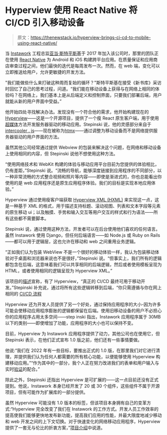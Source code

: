 # Hyperview 使用 React Native 将 CI/CD 引入移动设备

> 原文：<https://thenewstack.io/hyperview-brings-ci-cd-to-mobile-using-react-native/>

当 [Instawork](https://www.instawork.com/) 工程总监[亚当·斯特平斯基](https://www.linkedin.com/in/adam-stepinski-214043b/)于 2017 年加入该公司时，那里的团队正在使用 [React Native](https://reactnative.dev/) 为 Android 和 iOS 构建跨平台应用。在质量保证和应用商店审查过程之间，他们最快的迭代是每周发布一次。然而，在 web 端，变化可以立即推送给用户，允许更敏捷的开发方法。

"我们能做些什么来打破这种周而复始的循环？"斯特平斯基在接受《新书库》采访时回忆了自己的思考过程，问道。“我们能在移动设备上获得与在网络上相同的体验吗？在网络上，我们基本上是从后端定义和控制界面，只要我们部署后端，用户就能从新的用户界面中受益。”

他开始四处寻找解决办法。发现没有一个符合他的需求，他开始构建现在的[Hyperview](https://hyperview.org/)——这是一个开源项目，提供了一个瘦 React 原生客户端，用于使用[超媒体](https://en.wikipedia.org/wiki/Hypermedia)方法开发服务器驱动的移动应用。Stepinski 说，他的灵感部分来自于[intercooler . js](https://intercoolerjs.org/)——现在被称为[htmx](https://htmx.org/)——通过调整为移动设备而不是网络提供服务器驱动的用户界面的方法。

虽然其他公司经常通过提供 Webview 的包装来解决这个问题，在网络和移动设备上使用相同的内容，但 Stepinski 说他不想使用这种方法。

“使用网络技术和 WebKit 构建的体验与移动应用平台目前为您提供的体验相比，仍有差距，”Stepinski 说。“流畅的导航，能够深度链接到应用程序的不同部分，以一种非常流畅的方式整合视频和照片等内容——即使是渐进式的，你也总能看出你使用的是 web 应用程序还是原生应用程序体验。我们的目标是实现本地应用体验。”

Hyperview 通过使用瘦客户端获取 [Hyperview XML (HXML)](https://hyperview.org/docs/guide_html) 来实现这一点，这是一种基于 XML 的格式，用于描述支持标题、滚动视图、列表和文本字段等元素的原生移动 ui；以及触摸、手势和输入交互等用户交互的样式和行为语法——所有这些都不需要脚本。

Stepinski 说，通过使用这种方法，开发者可以在后台使用他们喜欢的任何语言。虽然 Instawork 使用 Django，但任何后端语言——如 Node.js 或 Ruby on Rails——都可以用于逻辑层，这也允许在移动和 web 之间重用业务逻辑。

“正如我们认为包装 WebView 不是一个很好的移动体验一样，我认为包装移动体验对于桌面和浏览器来说也不是很好，”Stepinski 说。“但事实上，我们所有的逻辑都包含在后端，这意味着我们可以共享相同的后端逻辑，然后或者使用模板呈现为 HTML，或者使用相同的逻辑呈现为 Hyperview XML。”

该项目的[描述](https://github.com/Instawork/hyperview)宣称，有了 Hyperview，“真正的 CI/CD 最终可用于移动开发。”Stepinski 补充说，通过将所有这些逻辑转移到后端，“你只需遵循与你在网上相同的 [CI/CD 流程](https://thenewstack.io/category/ci-cd/)

Hyperview 还为开发人员提供了另一个好处，通过保持应用程序的大小-因为许多可能会使移动应用程序膨胀的逻辑都保留在后端。使用旧移动设备的用户不必担心你的应用程序占用太多空间——step inski 指出，Instawork 应用程序属于 30MB 以下的类别——即使增加了功能，应用程序的大小也可以保持不变。

目前，Hyperview 为 Instawork 应用程序提供了动力，其他公司也在使用它，但 Stepinski 表示，在他们正式宣布 1.0 版之前，他们还有一些事情要做。

他说:“我们在 2022 年有一些目标，要推出正式的 1.0 版，在那里我们对它进行清理，并提供我们认为任何人都需要的所有核心功能，以便能够使用 Hyperview 构建移动应用。”“作为其中的一部分，我个人正在努力改进我们的表单和用户输入与实时[验证](https://github.com/Instawork/hyperview/issues/305)的配合。”

除此之外，Stepinski 还指出 Hyperview 是可扩展的——这一点目前还没有正式提到。他说，Instawork 本身已经开发了 20 或 30 个组件，这些组件不属于开源项目，但有可能作为扩展库的一部分提供。

虽然 Hyperview 可能没有 1.0 版本的标签，但该项目本身拥有自己的变革方式:“Hyperview 完全改变了我们在 Instawork 的工作方式。开发人员工作效率的提高使我们能够更快地发布新功能，提高我们应用的性能，并最大限度地减少移动和 web 开发之间的上下文切换。对于快速变化的网络移动应用程序，Hyperview 提供了一套无与伦比的折衷方案，”[项目介绍](https://hyperview.org/docs/guide_introduction)中说道。

<svg xmlns:xlink="http://www.w3.org/1999/xlink" viewBox="0 0 68 31" version="1.1"><title>Group</title> <desc>Created with Sketch.</desc></svg>